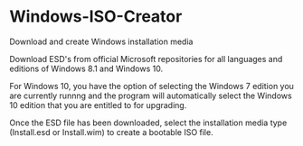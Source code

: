 # Windows-ISO-Creator
Download and create Windows installation media

Download ESD's from official Microsoft repositories for all languages and editions of Windows 8.1 and Windows 10.

For Windows 10, you have the option of selecting the Windows 7 edition you are currently runnng and the program will 
automatically select the Windows 10 edition that you are entitled to for upgrading.

Once the ESD file has been downloaded, select the installation media type (Install.esd or Install.wim) to create a 
bootable ISO file.





